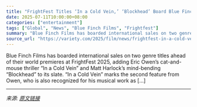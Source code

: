 ```yaml
---
title: "FrightFest Titles ‘In a Cold Vein,’ ‘Blockhead’ Board Blue Finch Films Slate (EXCLUSIVE)"
date: 2025-07-11T10:00:00+08:00
categories: ["entertainment"]
tags: ["Global", "News", "Blue Finch Films", "Frightfest"]
summary: "Blue Finch Films has boarded international sales on two genre titles ahead of their world premieres at FrightFest 2025, adding Eric Owen&#8217;s cat-and-mouse thriller &#8220;In a Cold Vein&#8221; and"
source_url: "https://variety.com/2025/film/news/frightfest-in-a-cold-vein-blockhead-blue-finch-films-1236453013/"
---
```


Blue Finch Films has boarded international sales on two genre titles ahead of their world premieres at FrightFest 2025, adding Eric Owen&#8217;s cat-and-mouse thriller &#8220;In a Cold Vein&#8221; and Matt Harlock&#8217;s mind-bending &#8220;Blockhead&#8221; to its slate. &#8220;In a Cold Vein&#8221; marks the second feature from Owen, who is also recognized for his musical work as [&#8230;]

---

*来源: [原文链接](https://variety.com/2025/film/news/frightfest-in-a-cold-vein-blockhead-blue-finch-films-1236453013/)*
